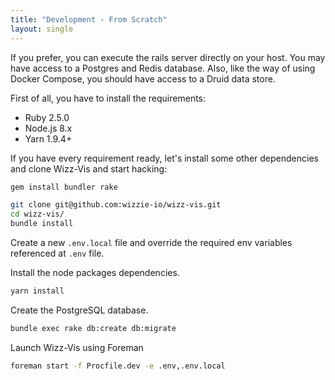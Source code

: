 ```yaml
---
title: "Development - From Scratch"
layout: single
---
```


If you prefer, you can execute the rails server directly on your host. You may have access to a Postgres and Redis database. Also, like the way of using Docker Compose, you should have access to a Druid data store.

First of all, you have to install the requirements:

* Ruby 2.5.0
* Node.js 8.x
* Yarn 1.9.4+

If you have every requirement ready, let's install some other dependencies and clone Wizz-Vis and start hacking:
```bash
gem install bundler rake

git clone git@github.com:wizzie-io/wizz-vis.git
cd wizz-vis/
bundle install
```

Create a new `.env.local` file and override the required env variables referenced at `.env` file.

Install the node packages dependencies.
```bash
yarn install
```

Create the PostgreSQL database.
```bash
bundle exec rake db:create db:migrate
```

Launch Wizz-Vis using Foreman
```bash
foreman start -f Procfile.dev -e .env,.env.local
```
